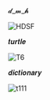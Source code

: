 𝓭_𝓶_𝓱

![HDSF](https://github.com/noriakeivanfard/pythonClass/assets/137643989/25eba3b0-e0d2-4e06-a6fa-c5266956f601)

𝒕𝒖𝒓𝒕𝒍𝒆

![T6](https://github.com/noriakeivanfard/pythonClass/assets/137643989/3385fd8e-896c-4fda-adda-746b8edbd43f)

𝒅𝒊𝒄𝒕𝒊𝒐𝒏𝒂𝒓𝒚

![t111](https://github.com/noriakeivanfard/pythonClass/assets/137643989/4f5cbceb-a080-44c3-aa9b-1a486a9e4ce8)
